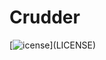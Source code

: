 # Crudder

[![[]()icense](https://img.shields.io/badge/license-MIT-brightgreen.svg?style=flat)](LICENSE)
